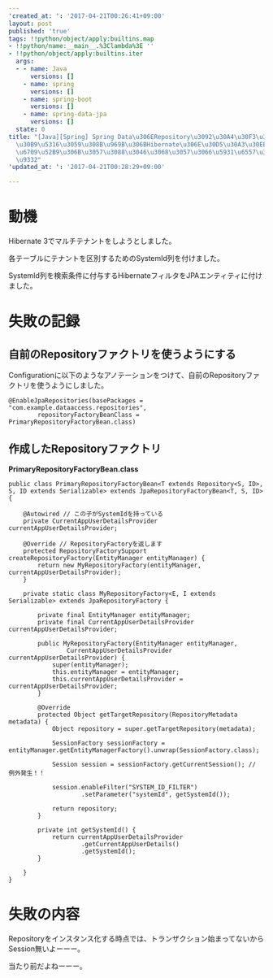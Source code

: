 ```yaml
---
'created_at: ': '2017-04-21T00:26:41+09:00'
layout: post
published: 'true'
tags: !!python/object/apply:builtins.map
- !!python/name:__main__.%3Clambda%3E ''
- !!python/object/apply:builtins.iter
  args:
  - - name: Java
      versions: []
    - name: spring
      versions: []
    - name: spring-boot
      versions: []
    - name: spring-data-jpa
      versions: []
  state: 0
title: "[Java][Spring] Spring Data\u306ERepository\u3092\u30A4\u30F3\u30B9\u30BF\u30F3\
  \u30B9\u5316\u3059\u308B\u969B\u306BHibernate\u306E\u30D5\u30A3\u30EB\u30BF\u3092\
  \u6709\u52B9\u306B\u3057\u3088\u3046\u3068\u3057\u3066\u5931\u6557\u3057\u305F\u8A18\
  \u9332"
'updated_at: ': '2017-04-21T00:28:29+09:00'

---
```

# 動機  
  
Hibernate 3でマルチテナントをしようとしました。  
  
各テーブルにテナントを区別するためのSystemId列を付けました。  
  
SystemId列を検索条件に付与するHibernateフィルタをJPAエンティティに付けました。  
  
# 失敗の記録  
  
## 自前のRepositoryファクトリを使うようにする  
  
Configurationに以下のようなアノテーションをつけて、自前のRepositoryファクトリを使うようにしました。  
  
```
@EnableJpaRepositories(basePackages = "com.example.dataaccess.repositories",
        repositoryFactoryBeanClass = PrimaryRepositoryFactoryBean.class)
```  
  
## 作成したRepositoryファクトリ  
  
  
**PrimaryRepositoryFactoryBean.class**  
```java:PrimaryRepositoryFactoryBean.class
public class PrimaryRepositoryFactoryBean<T extends Repository<S, ID>, S, ID extends Serializable> extends JpaRepositoryFactoryBean<T, S, ID> {

    @Autowired // この子がSystemIdを持っている
    private CurrentAppUserDetailsProvider currentAppUserDetailsProvider;

    @Override // RepositoryFactoryを返します
    protected RepositoryFactorySupport createRepositoryFactory(EntityManager entityManager) {
        return new MyRepositoryFactory(entityManager, currentAppUserDetailsProvider);
    }

    private static class MyRepositoryFactory<E, I extends Serializable> extends JpaRepositoryFactory {

        private final EntityManager entityManager;
        private final CurrentAppUserDetailsProvider currentAppUserDetailsProvider;

        public MyRepositoryFactory(EntityManager entityManager,
                CurrentAppUserDetailsProvider currentAppUserDetailsProvider) {
            super(entityManager);
            this.entityManager = entityManager;
            this.currentAppUserDetailsProvider = currentAppUserDetailsProvider;
        }

        @Override
        protected Object getTargetRepository(RepositoryMetadata metadata) {
            Object repository = super.getTargetRepository(metadata);

            SessionFactory sessionFactory = entityManager.getEntityManagerFactory().unwrap(SessionFactory.class);

            Session session = sessionFactory.getCurrentSession(); // 例外発生！！

            session.enableFilter("SYSTEM_ID_FILTER")
                    .setParameter("systemId", getSystemId());

            return repository;
        }

        private int getSystemId() {
            return currentAppUserDetailsProvider
                    .getCurrentAppUserDetails()
                    .getSystemId();
        }

    }
}
```  
  
# 失敗の内容  
  
Repositoryをインスタンス化する時点では、トランザクション始まってないからSession無いよーーー。  
  
当たり前だよねーーー。  
  
